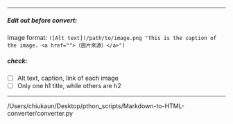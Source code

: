 -------------------------
##### Edit out before convert:

Image format:
`![Alt text](/path/to/image.png "This is the caption of the image. <a href="">（圖片來源）</a>")`

##### check:
- [ ] Alt text, caption, link of each image
- [ ] Only one h1 title, while others are h2
---


/Users/chiukaun/Desktop/pthon_scripts/Markdown-to-HTML-converter/converter.py